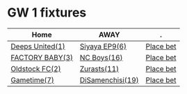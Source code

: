 # GW 1 fixtures 
| Home | AWAY| . |
| --- | --- | ---|
| [Deeps United(1)](https://fantasy.premierleague.com/entry/539639/history) | [Siyaya EP9(6)](https://fantasy.premierleague.com/entry/943444/history)| [Place bet](gw_bets.md) |
| [FACTORY BABY(3)](https://fantasy.premierleague.com/entry/418784/history) | [NC Boys(16)](https://fantasy.premierleague.com/entry/2258467/history) | [Place bet](gw_bets.md) |
| [Oldstock FC(2)](https://fantasy.premierleague.com/entry/1307212/history) | [Zurasts(11)](https://fantasy.premierleague.com/entry/2307695/history) | [Place bet](gw_bets.md) |
| [Gametime(7)](https://fantasy.premierleague.com/entry/794392/history) | [DiSamenchisi(19)](https://fantasy.premierleague.com/entry/1148337/history) | [Place bet](gw_bets.md) |
